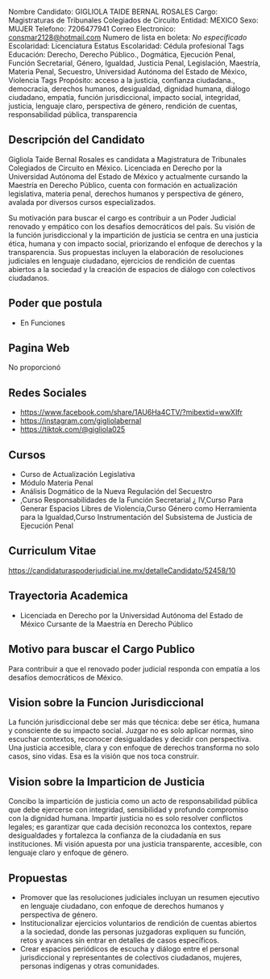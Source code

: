 Nombre Candidato: GIGLIOLA TAIDE BERNAL ROSALES
Cargo: Magistraturas de Tribunales Colegiados de Circuito
Entidad: MEXICO
Sexo: MUJER
Telefono: 7206477941
Correo Electronico: consmar2128@hotmail.com
Numero de lista en boleta: *No especificado*
Escolaridad: Licenciatura
Estatus Escolaridad: Cédula profesional
Tags Educación: Derecho, Derecho Público., Dogmática, Ejecución Penal, Función Secretarial, Género, Igualdad, Justicia Penal, Legislación, Maestría, Materia Penal, Secuestro, Universidad Autónoma del Estado de México, Violencia
Tags Propósito: acceso a la justicia, confianza ciudadana., democracia, derechos humanos, desigualdad, dignidad humana, diálogo ciudadano, empatía, función jurisdiccional, impacto social, integridad, justicia, lenguaje claro, perspectiva de género, rendición de cuentas, responsabilidad pública, transparencia


## Descripción del Candidato 

Gigliola Taide Bernal Rosales es candidata a Magistratura de Tribunales Colegiados de Circuito en México. Licenciada en Derecho por la Universidad Autónoma del Estado de México y actualmente cursando la Maestría en Derecho Público, cuenta con formación en actualización legislativa, materia penal, derechos humanos y perspectiva de género, avalada por diversos cursos especializados.

Su motivación para buscar el cargo es contribuir a un Poder Judicial renovado y empático con los desafíos democráticos del país. Su visión de la función jurisdiccional y la impartición de justicia se centra en una justicia ética, humana y con impacto social, priorizando el enfoque de derechos y la transparencia. Sus propuestas incluyen la elaboración de resoluciones judiciales en lenguaje ciudadano, ejercicios de rendición de cuentas abiertos a la sociedad y la creación de espacios de diálogo con colectivos ciudadanos.


## Poder que postula

- En Funciones


## Pagina Web

No proporcionó


## Redes Sociales

- https://www.facebook.com/share/1AU6Ha4CTV/?mibextid=wwXIfr
- https://instagram.com/gigliolabernal
- https://tiktok.com/@gigliola025


## Cursos

- Curso de Actualización Legislativa
- Módulo Materia Penal
- Análisis Dogmático de la Nueva Regulación del Secuestro
- ,Curso Responsabilidades de la Función Secretarial ¿ IV,Curso Para Generar Espacios Libres de Violencia,Curso Género como Herramienta para la Igualdad,Curso Instrumentación del Subsistema de Justicia de Ejecución Penal


## Curriculum Vitae

https://candidaturaspoderjudicial.ine.mx/detalleCandidato/52458/10


## Trayectoria Academica

- Licenciada en Derecho por la Universidad Autónoma del Estado de México Cursante de la Maestría en Derecho Público


## Motivo para buscar el Cargo Publico

Para contribuir a que el renovado poder judicial responda con empatía a los desafíos democráticos de México.


## Vision sobre la Funcion Jurisdiccional

La función jurisdiccional debe ser más que técnica: debe ser ética, humana y consciente de su impacto social. Juzgar no es solo aplicar normas, sino escuchar contextos, reconocer desigualdades y decidir con perspectiva. Una justicia accesible, clara y con enfoque de derechos transforma no solo casos, sino vidas. Esa es la visión que nos toca construir.


## Vision sobre la Imparticion de Justicia

Concibo la impartición de justicia como un acto de responsabilidad pública que debe ejercerse con integridad, sensibilidad y profundo compromiso con la dignidad humana. Impartir justicia no es solo resolver conflictos legales; es garantizar que cada decisión reconozca los contextos, repare desigualdades y fortalezca la confianza de la ciudadanía en sus instituciones. Mi visión apuesta por una justicia transparente, accesible, con lenguaje claro y enfoque de género.


## Propuestas

- Promover que las resoluciones judiciales incluyan un resumen ejecutivo en lenguaje ciudadano, con enfoque de derechos humanos y perspectiva de género.
- Institucionalizar ejercicios voluntarios de rendición de cuentas abiertos a la sociedad, donde las personas juzgadoras expliquen su función, retos y avances sin entrar en detalles de casos específicos.
- Crear espacios periódicos de escucha y diálogo entre el personal jurisdiccional y representantes de colectivos ciudadanos, mujeres, personas indígenas y otras comunidades.

